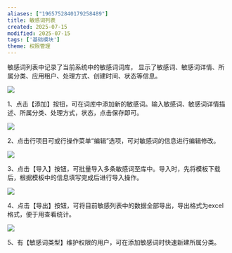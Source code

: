 ```yaml
---
aliases: ["1965752840179258489"]
title: 敏感词列表
created: 2025-07-15
modified: 2025-07-15
tags: ['基础模块']
theme: 权限管理
---
```


敏感词列表中记录了当前系统中的敏感词词库， 显示了敏感词、敏感词详情、所属分类、应用租户、处理方式、创建时间、状态等信息。

![](https://myhelpdoc.oss-cn-heyuan.aliyuncs.com/mdimages/1874d247c8e53393cdd7f9ae2dc7fa31.jpg)

1、点击【添加】按钮，可在词库中添加新的敏感词。输入敏感词、敏感词详情描述、所属分类、处理方式，状态，点击保存即可。

![](https://myhelpdoc.oss-cn-heyuan.aliyuncs.com/mdimages/14fd80cd6b9c1cb31d65aae74c43add0.jpg)

2、点击行项目可或行操作菜单“编辑”选项，可对敏感词的信息进行编辑修改。

![](https://myhelpdoc.oss-cn-heyuan.aliyuncs.com/mdimages/ef66433622d801f0be55fa66c68cb1a5.jpg)

3、点击【导入】按钮，可批量导入多条敏感词至库中。导入时，先将模板下载后，根据模板中的信息填写完成后进行导入操作。

![](https://myhelpdoc.oss-cn-heyuan.aliyuncs.com/mdimages/ca3c76a20c8b571eac1648db66bc0e7b.jpg)

4、点击【导出】按钮，可将目前敏感列表中的数据全部导出，导出格式为excel格式，便于用查看统计。

![](https://myhelpdoc.oss-cn-heyuan.aliyuncs.com/mdimages/640702f8e65923a2b31a47e7af950892.jpg)

5、有【敏感词类型】维护权限的用户，可在添加敏感词时快速新建所属分类。

